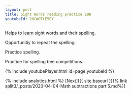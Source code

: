 ```yaml
---
layout: post
title: Sight Words reading practice 108
youtubeId: 2NCWOTtE5EY
---
```

 
 
Helps to learn sight words and their spelling.

Opportunitiy to repeat the spelling. 

Practice spelling. 
 
Practice for spelling bee competitions. 
 
{% include youtubePlayer.html id=page.youtubeId %}
 
 
{% include analytics.html %} 
[Next]({{ site.baseurl }}{% link  split3/_posts/2020-04-04-Math subtractions part 5.md%})
 
